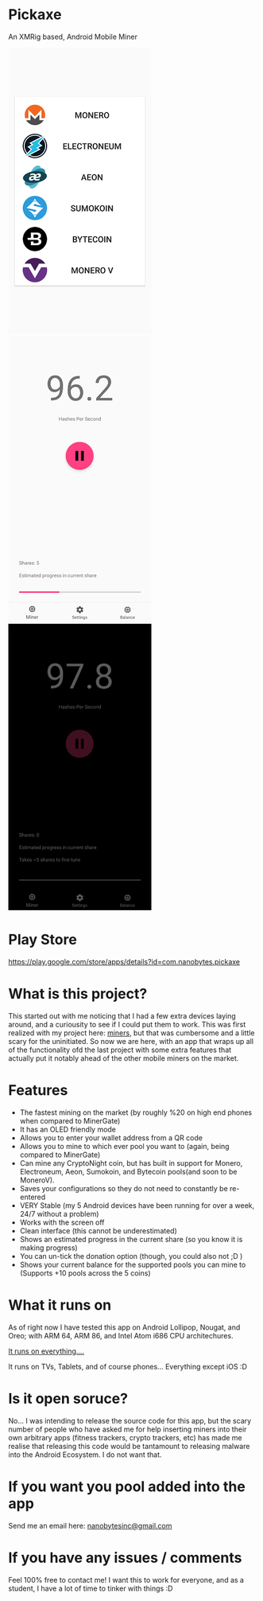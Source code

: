 # Pickaxe
An XMRig based, Android Mobile Miner

![Can mine ALL CryptoNight coins](images/1.png?raw=true "Title")
![Clean interface](images/2.png?raw=true "Title")
![OLED Friendly Mode](images/3.png?raw=true "Title")

# Play Store
https://play.google.com/store/apps/details?id=com.nanobytes.pickaxe

# What is this project?

This started out with me noticing that I had a few extra devices laying around, and a curiousity to see if I could put them to work. This was first realized with my project here: [miners](https://github.com/NanoBytesInc/miners), but that was cumbersome and a little scary for the uninitiated. So now we are here, with an app that wraps up all of the functionality ofd the last project with some extra features that actually put it notably ahead of the other mobile miners on the market. 

# Features

* The fastest mining on the market (by roughly %20 on high end phones when compared to MinerGate)
* It has an OLED friendly mode
* Allows you to enter your wallet address from a QR code
* Allows you to mine to which ever pool you want to (again, being compared to MinerGate)
* Can mine any CryptoNight coin, but has built in support for Monero, Electroneum, Aeon, Sumokoin, and Bytecoin pools(and soon to be MoneroV).
* Saves your configurations so they do not need to constantly be re-entered
* VERY Stable (my 5 Android devices have been running for over a week, 24/7 without a problem)
* Works with the screen off
* Clean interface (this cannot be underestimated)
* Shows an estimated progress in the current share (so you know it is making progress)
* You can un-tick the donation option (though, you could also not ;D )
* Shows your current balance for the supported pools you can mine to (Supports +10 pools across the 5 coins)

# What it runs on

As of right now I have tested this app on Android Lollipop, Nougat, and Oreo; with ARM 64, ARM 86, and Intel Atom i686 CPU architechures.

[It runs on everything....](https://i.imgur.com/20JnO97.jpg)

It runs on TVs, Tablets, and of course phones...
Everything except iOS :D

# Is it open soruce?

No... I was intending to release the source code for this app, but the scary number of people who have asked me for help inserting miners into their own arbitrary apps (fitness trackers, crypto trackers, etc) has made me realise that releasing this code would be tantamount to releasing malware into the Android Ecosystem. I do not want that.

# If you want you pool added into the app
Send me an email here: nanobytesinc@gmail.com 

# If you have any issues / comments
Feel 100% free to contact me! I want this to work for everyone, and as a student, I have a lot of time to tinker with things :D
